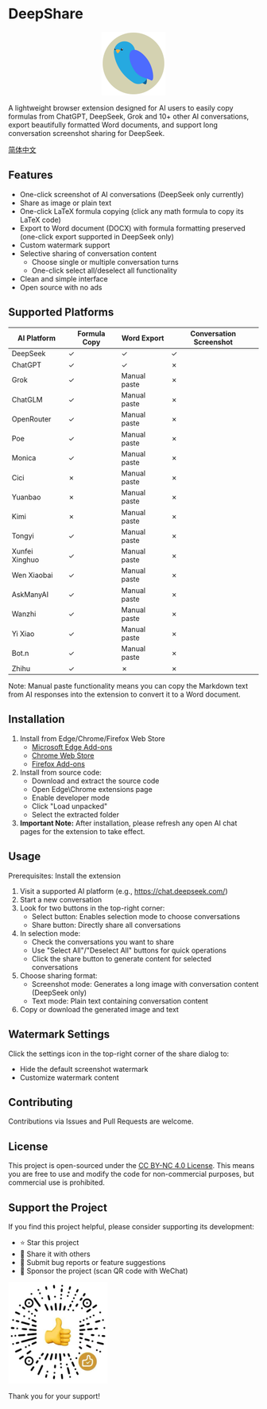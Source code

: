 # DeepShare

<p align="center">
  <img src="icons/deepshare-icon.svg" alt="deepshare-icon" width="128"/>
</p>

A lightweight browser extension designed for AI users to easily copy formulas from ChatGPT, DeepSeek, Grok and 10+ other AI conversations, export beautifully formatted Word documents, and support long conversation screenshot sharing for DeepSeek.

[简体中文](README.zh-CN.md)

## Features

- One-click screenshot of AI conversations (DeepSeek only currently)
- Share as image or plain text
- One-click LaTeX formula copying (click any math formula to copy its LaTeX code)
- Export to Word document (DOCX) with formula formatting preserved (one-click export supported in DeepSeek only)
- Custom watermark support
- Selective sharing of conversation content
  - Choose single or multiple conversation turns
  - One-click select all/deselect all functionality
- Clean and simple interface
- Open source with no ads

## Supported Platforms

| AI Platform | Formula Copy | Word Export | Conversation Screenshot |
|-------------|-------------|-------------|------------------------|
| DeepSeek | ✓ | ✓ | ✓ |
| ChatGPT | ✓ | ✓ | ✗ |
| Grok | ✓ | Manual paste | ✗ |
| ChatGLM | ✓ | Manual paste | ✗ |
| OpenRouter | ✓ | Manual paste | ✗ |
| Poe | ✓ | Manual paste | ✗ |
| Monica | ✓ | Manual paste | ✗ |
| Cici | ✗ | Manual paste | ✗ |
| Yuanbao | ✗ | Manual paste | ✗ |
| Kimi | ✗ | Manual paste | ✗ |
| Tongyi | ✓ | Manual paste | ✗ |
| Xunfei Xinghuo | ✓ | Manual paste | ✗ |
| Wen Xiaobai | ✓ | Manual paste | ✗ |
| AskManyAI | ✓ | Manual paste | ✗ |
| Wanzhi | ✓ | Manual paste | ✗ |
| Yi Xiao | ✓ | Manual paste | ✗ |
| Bot.n | ✓ | Manual paste | ✗ |
| Zhihu | ✓ | ✗ | ✗ |

Note: Manual paste functionality means you can copy the Markdown text from AI responses into the extension to convert it to a Word document.

## Installation

1. Install from Edge/Chrome/Firefox Web Store
   - [Microsoft Edge Add-ons](https://microsoftedge.microsoft.com/addons/detail/deepshare/pdccjnppfegekpnhfljbngammgfbcofm)
   - [Chrome Web Store](https://chromewebstore.google.com/detail/omnaecaamcabmnbjnpjpecoaalfgidop)
   - [Firefox Add-ons](https://addons.mozilla.org/firefox/addon/deepshare/)
2. Install from source code:
   - Download and extract the source code
   - Open Edge\Chrome extensions page
   - Enable developer mode
   - Click "Load unpacked"
   - Select the extracted folder
3. **Important Note:** After installation, please refresh any open AI chat pages for the extension to take effect.

## Usage

Prerequisites: Install the extension

1. Visit a supported AI platform (e.g., https://chat.deepseek.com/)
2. Start a new conversation
3. Look for two buttons in the top-right corner:
   - Select button: Enables selection mode to choose conversations
   - Share button: Directly share all conversations
4. In selection mode:
   - Check the conversations you want to share
   - Use "Select All"/"Deselect All" buttons for quick operations
   - Click the share button to generate content for selected conversations
5. Choose sharing format:
   - Screenshot mode: Generates a long image with conversation content (DeepSeek only)
   - Text mode: Plain text containing conversation content
6. Copy or download the generated image and text

## Watermark Settings

Click the settings icon in the top-right corner of the share dialog to:

- Hide the default screenshot watermark
- Customize watermark content

## Contributing

Contributions via Issues and Pull Requests are welcome.

## License

This project is open-sourced under the [CC BY-NC 4.0 License](LICENSE). This means you are free to use and modify the code for non-commercial purposes, but commercial use is prohibited.

## Support the Project

If you find this project helpful, please consider supporting its development:

- ⭐ Star this project
- 📢 Share it with others
- 🐛 Submit bug reports or feature suggestions
- 🧧 Sponsor the project (scan QR code with WeChat)

<img src="icons/sponsor-code.png" alt="donate" width="200"/>

Thank you for your support!